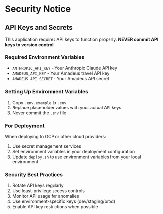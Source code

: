 # Security Notice

## API Keys and Secrets

This application requires API keys to function properly. **NEVER commit API keys to version control**.

### Required Environment Variables

- `ANTHROPIC_API_KEY` - Your Anthropic Claude API key
- `AMADEUS_API_KEY` - Your Amadeus travel API key  
- `AMADEUS_API_SECRET` - Your Amadeus API secret

### Setting Up Environment Variables

1. Copy `.env.example` to `.env`
2. Replace placeholder values with your actual API keys
3. Never commit the `.env` file

### For Deployment

When deploying to GCP or other cloud providers:
1. Use secret management services
2. Set environment variables in your deployment configuration
3. Update `deploy.sh` to use environment variables from your local environment

### Security Best Practices

1. Rotate API keys regularly
2. Use least-privilege access controls
3. Monitor API usage for anomalies
4. Use environment-specific keys (dev/staging/prod)
5. Enable API key restrictions when possible